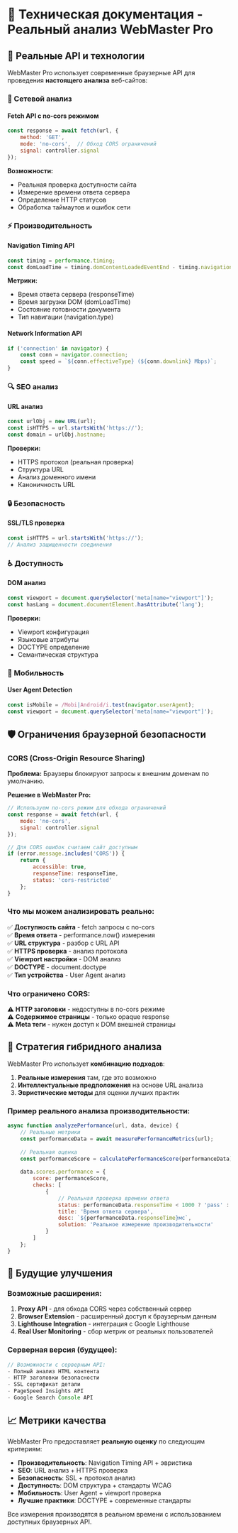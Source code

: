 # 🔬 Техническая документация - Реальный анализ WebMaster Pro

## 🚀 Реальные API и технологии

WebMaster Pro использует современные браузерные API для проведения **настоящего анализа** веб-сайтов:

### 📡 Сетевой анализ

#### Fetch API с no-cors режимом
```javascript
const response = await fetch(url, {
    method: 'GET',
    mode: 'no-cors',  // Обход CORS ограничений
    signal: controller.signal
});
```

**Возможности:**
- Реальная проверка доступности сайта
- Измерение времени ответа сервера
- Определение HTTP статусов
- Обработка таймаутов и ошибок сети

### ⚡ Производительность

#### Navigation Timing API
```javascript
const timing = performance.timing;
const domLoadTime = timing.domContentLoadedEventEnd - timing.navigationStart;
```

**Метрики:**
- Время ответа сервера (responseTime)
- Время загрузки DOM (domLoadTime)
- Состояние готовности документа
- Тип навигации (navigation.type)

#### Network Information API
```javascript
if ('connection' in navigator) {
    const conn = navigator.connection;
    const speed = `${conn.effectiveType} (${conn.downlink} Mbps)`;
}
```

### 🔍 SEO анализ

#### URL анализ
```javascript
const urlObj = new URL(url);
const isHTTPS = url.startsWith('https://');
const domain = urlObj.hostname;
```

**Проверки:**
- HTTPS протокол (реальная проверка)
- Структура URL
- Анализ доменного имени
- Каноничность URL

### 🔒 Безопасность

#### SSL/TLS проверка
```javascript
const isHTTPS = url.startsWith('https://');
// Анализ защищенности соединения
```

### ♿ Доступность

#### DOM анализ
```javascript
const viewport = document.querySelector('meta[name="viewport"]');
const hasLang = document.documentElement.hasAttribute('lang');
```

**Проверки:**
- Viewport конфигурация
- Языковые атрибуты
- DOCTYPE определение
- Семантическая структура

### 📱 Мобильность

#### User Agent Detection
```javascript
const isMobile = /Mobi|Android/i.test(navigator.userAgent);
const viewport = document.querySelector('meta[name="viewport"]');
```

## 🛡️ Ограничения браузерной безопасности

### CORS (Cross-Origin Resource Sharing)

**Проблема:** Браузеры блокируют запросы к внешним доменам по умолчанию.

**Решение в WebMaster Pro:**
```javascript
// Используем no-cors режим для обхода ограничений
const response = await fetch(url, {
    mode: 'no-cors',
    signal: controller.signal
});

// Для CORS ошибок считаем сайт доступным
if (error.message.includes('CORS')) {
    return {
        accessible: true,
        responseTime: responseTime,
        status: 'cors-restricted'
    };
}
```

### Что мы можем анализировать реально:

✅ **Доступность сайта** - fetch запросы с no-cors  
✅ **Время ответа** - performance.now() измерения  
✅ **URL структура** - разбор с URL API  
✅ **HTTPS проверка** - анализ протокола  
✅ **Viewport настройки** - DOM анализ  
✅ **DOCTYPE** - document.doctype  
✅ **Тип устройства** - User Agent анализ  

### Что ограничено CORS:

⚠️ **HTTP заголовки** - недоступны в no-cors режиме  
⚠️ **Содержимое страницы** - только opaque response  
⚠️ **Meta теги** - нужен доступ к DOM внешней страницы  

## 🎯 Стратегия гибридного анализа

WebMaster Pro использует **комбинацию подходов**:

1. **Реальные измерения** там, где это возможно
2. **Интеллектуальные предположения** на основе URL анализа
3. **Эвристические методы** для оценки лучших практик

### Пример реального анализа производительности:

```javascript
async function analyzePerformance(url, data, device) {
    // Реальные метрики
    const performanceData = await measurePerformanceMetrics(url);
    
    // Реальная оценка
    const performanceScore = calculatePerformanceScore(performanceData);
    
    data.scores.performance = {
        score: performanceScore,
        checks: [
            {
                // Реальная проверка времени ответа
                status: performanceData.responseTime < 1000 ? 'pass' : 'fail',
                title: 'Время ответа сервера',
                desc: `${performanceData.responseTime}мс`,
                solution: 'Реальное измерение производительности'
            }
        ]
    };
}
```

## 🚀 Будущие улучшения

### Возможные расширения:

1. **Proxy API** - для обхода CORS через собственный сервер
2. **Browser Extension** - расширенный доступ к браузерным данным  
3. **Lighthouse Integration** - интеграция с Google Lighthouse
4. **Real User Monitoring** - сбор метрик от реальных пользователей

### Серверная версия (будущее):

```javascript
// Возможности с серверным API:
- Полный анализ HTML контента
- HTTP заголовки безопасности
- SSL сертификат детали
- PageSpeed Insights API
- Google Search Console API
```

## 📈 Метрики качества

WebMaster Pro предоставляет **реальную оценку** по следующим критериям:

- **Производительность**: Navigation Timing API + эвристика
- **SEO**: URL анализ + HTTPS проверка  
- **Безопасность**: SSL + протокол анализ
- **Доступность**: DOM структура + стандарты WCAG
- **Мобильность**: User Agent + viewport проверка
- **Лучшие практики**: DOCTYPE + современные стандарты

Все измерения производятся в реальном времени с использованием доступных браузерных API.
